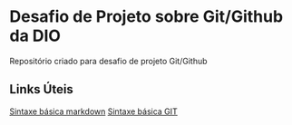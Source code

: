 # Desafio de Projeto sobre Git/Github da DIO
Repositório criado para desafio de projeto Git/Github

## Links Úteis
[Sintaxe básica markdown](https://www.markdownguide.org/basic-syntax/)
[Sintaxe básica GIT](https://git-scm.com/docs/git-commit/pt_BR)
